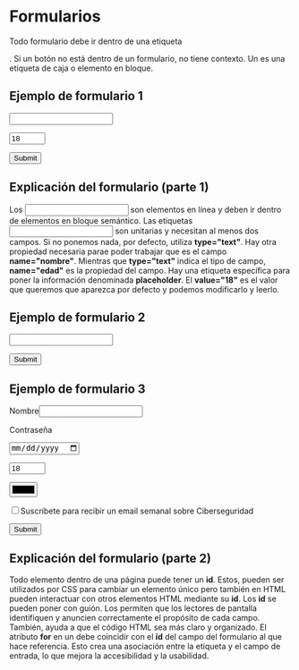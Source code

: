 # Formularios

Todo formulario debe ir dentro de una etiqueta **<form>**. Si un botón no está dentro de un formulario, no tiene contexto. Un **<form>** es una etiqueta de caja o elemento en bloque.

## Ejemplo de formulario 1

<form>
<p><input type="text" name="nombre" /></p>
<p><input type="number" name="edad" value="18" min="1" max="120" /></p>
<p><input type="submit" /></p>
</form>

## Explicación del formulario (parte 1)

Los **<input>** son elementos en línea y deben ir dentro de elementos en bloque semántico. Las etiquetas **<input>** son unitarias y necesitan al menos dos campos. Si no ponemos nada, por defecto, utiliza **type="text"**. Hay otra propiedad necesaria parae poder trabajar que es el campo **name="nombre"**. Mientras que **type="text"** indica el tipo de campo, **name="edad"** es la propiedad del campo. Hay una etiqueta específica para poner la información denominada **placeholder**. El **value="18"** es el valor que queremos que aparezca por defecto y podemos modificarlo y leerlo.

## Ejemplo de formulario 2

<form>
<p><input type="password" name="pass" /></p>
<p><input type="submit" /></p>
</form>

## Ejemplo de formulario 3

<form>
<p><label for="campo-nombre">Nombre</label><input type="text" name="nombre" id="campo-nombre" /></p>
<p><label>Contraseña</label<input type="password" name="pass" id="campo-contraseña" /></p>
<p><input type="date" name="nacimiento" /></p>
<p><input type="number" name="edad" value="18" min="1" max="120" /></p>
<p><input type="color" name="favorito" /></p>
<p><input type="checkbox" name="subscribe" id="subscribe" /><label for="subscribe">Suscríbete para recibir un email semanal sobre Ciberseguridad</label></p>
<p><input type="submit" /></p>
</form>

## Explicación del formulario (parte 2)

Todo elemento dentro de una página puede tener un **id**. Estos, pueden ser utilizados por CSS para cambiar un elemento único pero también en HTML pueden interactuar con otros elementos HTML mediante su **id**. Los **id** se pueden poner con guión. Los **<label>** permiten que los lectores de pantalla identifiquen y anuncien correctamente el propósito de cada campo. También, ayuda a que el código HTML sea más claro y organizado. El atributo **for** en un **<label>** debe coincidir con el **id** del campo del formulario al que hace referencia. Esto crea una asociación entre la etiqueta y el campo de entrada, lo que mejora la accesibilidad y la usabilidad. 
